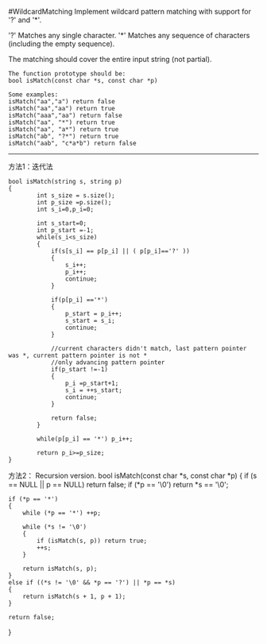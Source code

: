 #WildcardMatching
Implement wildcard pattern matching with support for '?' and '*'.

'?' Matches any single character.
'*' Matches any sequence of characters (including the empty sequence).

The matching should cover the entire input string (not partial).

```
The function prototype should be:
bool isMatch(const char *s, const char *p)

Some examples:
isMatch("aa","a") return false
isMatch("aa","aa") return true
isMatch("aaa","aa") return false
isMatch("aa", "*") return true
isMatch("aa", "a*") return true
isMatch("ab", "?*") return true
isMatch("aab", "c*a*b") return false

```
---





方法1：迭代法


```
bool isMatch(string s, string p) 
{
        int s_size = s.size();
        int p_size =p.size();
        int s_i=0,p_i=0;
        
        int s_start=0;
        int p_start =-1;
        while(s_i<s_size)
        {
            if(s[s_i] == p[p_i] || ( p[p_i]=='?' ))
            {
                s_i++;
                p_i++;
                continue;
            }
            
            if(p[p_i] =='*')
            {
                p_start = p_i++;
                s_start = s_i;
                continue;
            }
            
            //current characters didn't match, last pattern pointer was *, current pattern pointer is not *
            //only advancing pattern pointer
            if(p_start !=-1)
            {
                p_i =p_start+1;
                s_i = ++s_start;
                continue;
            }
            
            return false;
        }
        
        while(p[p_i] == '*') p_i++;
        
        return p_i>=p_size;
}
```

方法2： Recursion version.
bool isMatch(const char *s, const char *p) 
{
    if (s == NULL || p == NULL) return false;
    if (*p == '\0') return *s == '\0';
    
    if (*p == '*')
    {
        while (*p == '*') ++p;
        
        while (*s != '\0')
        {
            if (isMatch(s, p)) return true;
            ++s;
        }
        
        return isMatch(s, p);
    }
    else if ((*s != '\0' && *p == '?') || *p == *s)
    {
        return isMatch(s + 1, p + 1);
    }
    
    return false;
}
